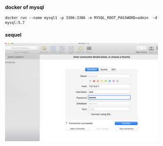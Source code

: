 ### docker of mysql
```
docker run --name mysql1 -p 3306:3306 -e MYSQL_ROOT_PASSWORD=admin  -d mysql:5.7          
```

### sequel
![Alt text](https://github.com/taixingbi/mysql-Sequel-Pro/blob/main/sequel.png)


